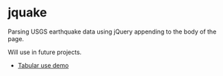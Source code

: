 jquake
======

Parsing USGS earthquake data using jQuery appending to the body of the page.

Will use in future projects.

* [Tabular use demo](http://mzx.mobi/jquake/)
